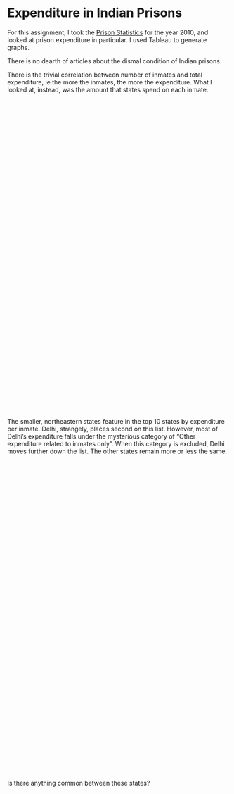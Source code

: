 <title>Expenditure in Indian Prisons</title>

<h1>Expenditure in Indian Prisons</h1>

For this assignment, I took the <a href="https://www.kaggle.com/rajanand/prison-in-india">Prison Statistics</a> for the year 2010, and looked at prison expenditure in particular. I used Tableau to generate graphs.

There is no dearth of articles about the dismal condition of Indian prisons. 

There is the trivial correlation between number of inmates and total expenditure, ie the more the inmates, the more the expenditure. What I looked at, instead, was the amount that states spend on each inmate.

<script type='text/javascript' src='https://dub01.online.tableau.com/javascripts/api/viz_v1.js'></script><div class='tableauPlaceholder' style='width: 860px; height: 709px;'><object class='tableauViz' width='860' height='709' style='display:none;'><param name='host_url' value='https%3A%2F%2Fdub01.online.tableau.com%2F' /> <param name='embed_code_version' value='3' /> <param name='site_root' value='&#47;t&#47;shivangistableau' /><param name='name' value='ExpenditureinIndianPrisons&#47;Sheet1' /><param name='tabs' value='no' /><param name='toolbar' value='yes' /><param name='showAppBanner' value='false' /><param name='filter' value='iframeSizedToWindow=true' /></object></div>

The smaller, northeastern states feature in the top 10 states by expenditure per inmate. Delhi, strangely, places second on this list. However, most of Delhi’s expenditure falls under the mysterious category of “Other expenditure related to inmates only”. When this category is excluded, Delhi moves further down the list. The other states remain more or less the same.

<script type='text/javascript' src='https://dub01.online.tableau.com/javascripts/api/viz_v1.js'></script><div class='tableauPlaceholder' style='width: 860px; height: 709px;'><object class='tableauViz' width='860' height='709' style='display:none;'><param name='host_url' value='https%3A%2F%2Fdub01.online.tableau.com%2F' /> <param name='embed_code_version' value='3' /> <param name='site_root' value='&#47;t&#47;shivangistableau' /><param name='name' value='ExpenditureinIndianPrisons&#47;Sheet12' /><param name='tabs' value='no' /><param name='toolbar' value='yes' /><param name='showAppBanner' value='false' /><param name='filter' value='iframeSizedToWindow=true' /></object></div>


Is there anything common between these states? 

<script type='text/javascript' src='https://dub01.online.tableau.com/javascripts/api/viz_v1.js'></script><div class='tableauPlaceholder' style='width: 860px; height: 709px;'><object class='tableauViz' width='860' height='709' style='display:none;'><param name='host_url' value='https%3A%2F%2Fdub01.online.tableau.com%2F' /> <param name='embed_code_version' value='3' /> <param name='site_root' value='&#47;t&#47;shivangistableau' /><param name='name' value='ExpenditureinIndianPrisons&#47;Sheet3' /><param name='tabs' value='no' /><param name='toolbar' value='yes' /><param name='showAppBanner' value='false' /><param name='filter' value='iframeSizedToWindow=true' /></object></div>



<script type='text/javascript' src='https://dub01.online.tableau.com/javascripts/api/viz_v1.js'></script><div class='tableauPlaceholder' style='width: 860px; height: 709px;'><object class='tableauViz' width='860' height='709' style='display:none;'><param name='host_url' value='https%3A%2F%2Fdub01.online.tableau.com%2F' /> <param name='embed_code_version' value='3' /> <param name='site_root' value='&#47;t&#47;shivangistableau' /><param name='name' value='ExpenditureinIndianPrisons&#47;Sheet32' /><param name='tabs' value='no' /><param name='toolbar' value='yes' /><param name='showAppBanner' value='false' /><param name='filter' value='iframeSizedToWindow=true' /></object></div>
